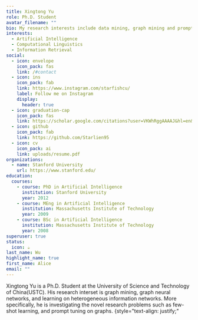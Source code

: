 ```yaml
---
title: Xingtong Yu
role: Ph.D. Student
avatar_filename: ""
bio: My research interests include data mining, graph mining and prompt.
interests:
  - Artificial Intelligence
  - Computational Linguistics
  - Information Retrieval
social:
  - icon: envelope
    icon_pack: fas
    link: /#contact
  - icon: ins
    icon_pack: fab
    link: https://www.instagram.com/starfishcu/
    label: Follow me on Instagram
    display:
      header: true
  - icon: graduation-cap
    icon_pack: fas
    link: https://scholar.google.com/citations?user=VKWhRggAAAAJ&hl=en&inst=14102473421921925766
  - icon: github
    icon_pack: fab
    link: https://github.com/Starlien95
  - icon: cv
    icon_pack: ai
    link: uploads/resume.pdf
organizations:
  - name: Stanford University
    url: https://www.stanford.edu/
education:
  courses:
    - course: PhD in Artificial Intelligence
      institution: Stanford University
      year: 2012
    - course: MEng in Artificial Intelligence
      institution: Massachusetts Institute of Technology
      year: 2009
    - course: BSc in Artificial Intelligence
      institution: Massachusetts Institute of Technology
      year: 2008
superuser: true
status:
  icon: ☕️
last_name: Wu
highlight_name: true
first_name: Alice
email: ""
---
```

Xingtong Yu is a Ph.D. Student at the University of Science and Technology of China(USTC). His research  interset is graph mining, graph neural networks, and learning on heterogeneous information networks. More specifically,  he is investigating the novel research problems such as few-shot learning, and prompt tuning on graphs.
{style="text-align: justify;"